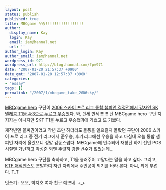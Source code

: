 ```yaml
---
layout: post
status: publish
published: true
title: MBCgame 우승!!!!!!!!!!!!!!!!!
author:
  display_name: Kay
  login: Kay
  email: iam@hannal.net
  url: ''
author_login: Kay
author_email: iam@hannal.net
wordpress_id: 971
wordpress_url: http://blog.hannal.com/?p=971
date: '2007-01-20 21:57:37 +0900'
date_gmt: '2007-01-20 12:57:37 +0900'
categories:
- "essay"
tags: []
permalink: "/2007/1/mbcgame_take_2006sky/"
---
```

<p><a href="http://www.mbcgame.co.kr/hero/Introduction/introduction.asp">MBCgame hero</a> 구단이 <a href="http://news.naver.com/sports/index.nhn?category=general&ctg=issue&issue_id=87&mod=read&issue_item_id=5097&office_id=117&article_id=0000076063">2006 스카이 프로 리그 통합 챔피언 결정전에서 강자인 SK 텔레콤 T1을 4:3으로 누르고 우승</a>했다. 와, 만세 만세!!!!!!! 난 MBCgame hero 구단 지지자는 아니지만 SKT T1을 누르고 우승했기에 기쁘고 또 기쁘다.</p>
<p>재작년엔 꼴찌권이었고 작년 초만 하더라도 돌풍을 일으킬지 몰랐던 구단이 2006 스카이 프로 리그 중 전기 리그에서 준우승, 후기 리그에선 우승을 하고 마침내 오늘 통합 챔피언 자리에 올랐으니 정말 감동스럽다. MBCgame에 인수되어 재창단 하기 전인 POS 시절엔 가난하고 박성준 외엔 뚜렷히 강한 선수가 없었는데...</p>
<p>MBCgame hero 구단를 축하하고, T1을 눌러주어 고맙다는 말을 하고 싶다. 그리고, <a href="http://magicns.magicn.com">KTF 매직엔스</a>도 분발하여 저런 자리에서 주인공이 되기를 바라 본다. 아씨, 되게 부럽다. T_T</p>
<p>덧쓰기 : 오오, 박지호 여자 친구 예쁘네. +_+</p>
